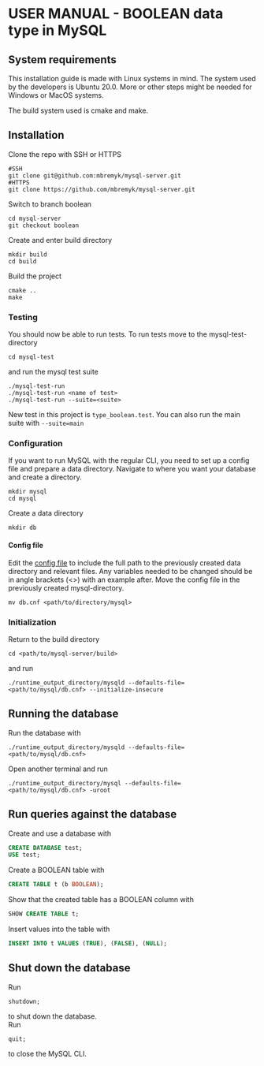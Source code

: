 # USER MANUAL - BOOLEAN data type in MySQL
## System requirements
This installation guide is made with Linux systems in mind. The system used by the developers is Ubuntu 20.0. More or other steps might be needed for Windows or MacOS systems.

The build system used is cmake and make.
## Installation
Clone the repo with SSH or HTTPS
```
#SSH
git clone git@github.com:mbremyk/mysql-server.git
#HTTPS
git clone https://github.com/mbremyk/mysql-server.git
```
Switch to branch boolean 
```
cd mysql-server
git checkout boolean
```
Create and enter build directory
```
mkdir build
cd build
```
Build the project
```
cmake ..
make
```
### Testing
You should now be able to run tests. To run tests move to the mysql-test-directory
```
cd mysql-test
```
and run the mysql test suite
```
./mysql-test-run
./mysql-test-run <name of test>
./mysql-test-run --suite=<suite>
```
New test in this project is `type_boolean.test`. You can also run the main suite with `--suite=main`
### Configuration
If you want to run MySQL with the regular CLI, you need to set up a config file and prepare a data directory. Navigate to where you want your database and create a directory.
```
mkdir mysql
cd mysql
```
Create a data directory
```
mkdir db
```
#### <b>Config file</b>
Edit the [config file](db.cnf) to include the full path to the previously created data directory and relevant files. Any variables needed to be changed should be in angle brackets (<>) with an example after. Move the config file in the previously created mysql-directory.
```
mv db.cnf <path/to/directory/mysql>
```
### Initialization
Return to the build directory
```
cd <path/to/mysql-server/build>
```
and run 
```
./runtime_output_directory/mysqld --defaults-file=<path/to/mysql/db.cnf> --initialize-insecure
```
## Running the database
Run the database with
```
./runtime_output_directory/mysqld --defaults-file=<path/to/mysql/db.cnf>
```
Open another terminal and run
```
./runtime_output_directory/mysql --defaults-file=<path/to/mysql/db.cnf> -uroot
```
## Run queries against the database
Create and use a database with 
```SQL
CREATE DATABASE test;
USE test;
```
Create a BOOLEAN table with
```SQL
CREATE TABLE t (b BOOLEAN);
```
Show that the created table has a BOOLEAN column with
```SQL
SHOW CREATE TABLE t;
```
Insert values into the table with 
```SQL
INSERT INTO t VALUES (TRUE), (FALSE), (NULL);
```
## Shut down the database
Run
```
shutdown;
```
to shut down the database.\
Run 
```
quit;
```
to close the MySQL CLI.